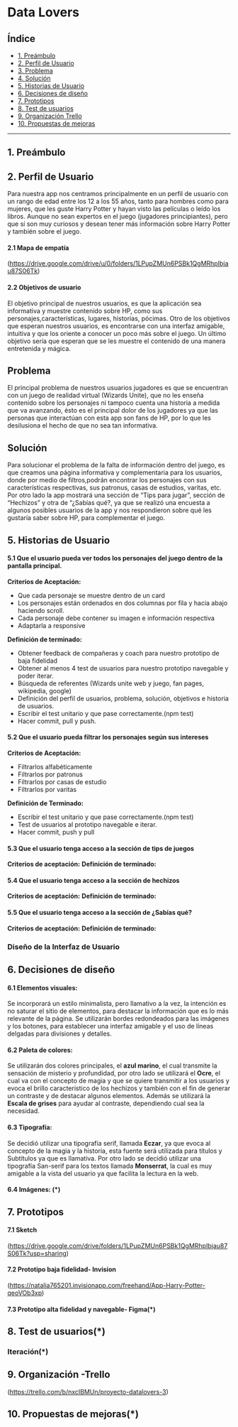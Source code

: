 # Data Lovers

## Índice

* [1. Preámbulo](#1-preámbulo)
* [2. Perfil de Usuario](#2-perfil-de-usuario)
* [3. Problema](#3-problema)
* [4. Solución](#4-solución)
* [5. Historias de Usuario](#5-historias-de-usuario)
* [6. Decisiones de diseño](#6-decisiones-de-diseño)
* [7. Prototipos](#7-prototipos)
* [8. Test de usuarios](#8-test-de-usuarios)
* [9. Organización Trello](#9-organización-trello)
* [10. Propuestas de mejoras](#10-propuestas-de-mejoras)



***

## 1. Preámbulo

## 2. Perfil de Usuario

Para nuestra app nos centramos principalmente en un perfil de usuario con un rango de edad entre los 12 a los 55 años, tanto para hombres como para mujeres, que les guste Harry Potter y hayan visto las películas o leído los libros. Aunque no sean expertos en el juego (jugadores principiantes), pero que sí son muy curiosos y desean tener más información sobre Harry Potter y también sobre el juego.

#### 2.1 Mapa de empatía 

(https://drive.google.com/drive/u/0/folders/1LPupZMUn6PSBk1QgMRhpIbjau87S06Tk)

#### 2.2 Objetivos de usuario

El objetivo principal de nuestros usuarios, es que la aplicación sea informativa y muestre contenido sobre HP, como sus personajes,características, lugares, historias, pócimas.
Otro de los objetivos que esperan nuestros usuarios, es encontrarse con una interfaz amigable, intuitiva y que los oriente a conocer un poco más sobre el juego.
Un último objetivo sería que esperan que se les muestre el contenido de una manera entretenida y mágica.

## Problema

El principal problema de nuestros usuarios jugadores es que se encuentran con un juego de realidad virtual (Wizards Unite), que no les enseña contenido sobre los personajes ni tampoco cuenta una historia a medida que va avanzando, ésto es el principal dolor de los jugadores ya que las personas que interactúan con esta app son fans de HP, por lo que les desilusiona el hecho de que no sea tan informativa.

## Solución

Para solucionar el problema de la falta de información dentro del juego, es que creamos una página informativa y complementaria para los usuarios, donde por medio de filtros,podrán encontrar los personajes con sus características respectivas, sus patronus, casas de estudios, varitas, etc.
Por otro lado la app mostrará una sección de “Tips para jugar”, sección de  “Hechizos” y otra de “¿Sabías qué?, ya que se realizó una encuesta a algunos posibles usuarios de la app y nos respondieron sobre qué les gustaría saber sobre HP,  para complementar el juego.

## 5. Historias de Usuario

#### 5.1 Que el usuario pueda ver todos los personajes del juego dentro de la pantalla principal.

**Criterios de Aceptación:**
* Que cada personaje se muestre dentro de un card
* Los personajes están ordenados en dos columnas por fila y hacia abajo haciendo scroll.
* Cada personaje debe contener su imagen e información respectiva
* Adaptarla a responsive

**Definición de terminado:**
* Obtener feedback de compañeras y coach para nuestro prototipo de baja fidelidad
* Obtener al menos 4 test de usuarios para nuestro prototipo navegable y poder iterar.
* Búsqueda de referentes (Wizards unite web y juego, fan pages, wikipedia, google)
* Definición del perfil de usuarios, problema, solución, objetivos e historia de usuarios. 
* Escribir el test unitario y que pase correctamente.(npm test)
* Hacer commit, pull y push.

#### 5.2 Que el usuario pueda filtrar los personajes según sus intereses

**Criterios de Aceptación:**
* Filtrarlos alfabéticamente
* Filtrarlos por patronus
* Filtrarlos por casas de estudio 
* Filtrarlos por varitas

**Definición de Terminado:**
* Escribir el test unitario y que pase correctamente.(npm test)
* Test de usuarios al prototipo navegable e iterar.
* Hacer commit, push y pull

#### 5.3 Que el usuario tenga acceso a la sección de tips de juegos

**Criterios de aceptación:**
**Definición de terminado:**

#### 5.4 Que el usuario tenga acceso a la sección de hechizos

**Criterios de aceptación:**
**Definición de terminado:**

#### 5.5 Que el usuario tenga acceso a la sección de ¿Sabías qué?

**Criterios de aceptación:**
**Definición de terminado:**

### Diseño de la Interfaz de Usuario

## 6. Decisiones de diseño

#### 6.1 Elementos visuales:
Se incorporará un estilo minimalista, pero llamativo a la vez, la intención es no saturar el sitio de elementos, para destacar la información que es lo más relevante de la página.
Se utilizarán bordes redondeados para las imágenes y los botones, para establecer una interfaz amigable y el uso de líneas delgadas para divisiones y detalles.

#### 6.2 Paleta de colores:
Se utilizarán dos colores principales, el **azul marino**, el cual transmite la sensación de misterio y profundidad, por otro lado se utilizará el **Ocre**, el cual va con el concepto de magia y que se quiere transmitir a los usuarios y evoca el brillo caracteristico de los hechizos y también con el fin de generar un contraste y de destacar algunos elementos. Además se utilizará la **Escala de grises** para ayudar al contraste, dependiendo cual sea la necesidad.

#### 6.3 Tipografía:
Se decidió utilizar una tipografía serif, llamada **Eczar**, ya que evoca al concepto de la magia y la historia, esta fuente será utilizada para títulos y Subtítulos ya que es llamativa.
Por otro lado se decidió utilizar una tipografía San-serif para los textos llamada **Monserrat**, la cual es muy amigable a la vista del  usuario ya que facilita la lectura en la web.

#### 6.4 Imágenes: (*)

## 7. Prototipos

#### 7.1 Sketch 

(https://drive.google.com/drive/folders/1LPupZMUn6PSBk1QgMRhpIbjau87S06Tk?usp=sharing) 

#### 7.2 Prototipo baja fidelidad- Invision

(https://natalia765201.invisionapp.com/freehand/App-Harry-Potter-qeoVOb3xp) 

#### 7.3 Prototipo alta fidelidad y navegable- Figma(*)

## 8. Test de usuarios(*)

### Iteración(*)

## 9. Organización -Trello 

(https://trello.com/b/nxcIBMUn/proyecto-datalovers-3)

## 10. Propuestas de mejoras(*)

